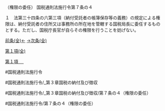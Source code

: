 （権限の委任）
国税通則法施行令第７条の４

１　法第三十四条の六第三項（納付受託者の帳簿保存等の義務）の規定による権限は、納付受託者の住所又は事務所の所在地を管轄する国税局長に委任するものとする。ただし、国税庁長官が自らその権限を行うことを妨げない。

[前条(全)←](国税通則法施行＿令＿第７条の３_.md)    [→次条(全)](国税通則法施行＿令＿第８条_.md)

[第１項(全)](国税通則法施行＿令＿第７条の４第１項_.md)  

[第１項 　 ](国税通則法施行＿令＿第７条の４第１項.md)  

#国税通則法施行令

#国税通則法施行令/_第３章国税の納付及び徴収

#国税通則法施行令/_第３章国税の納付及び徴収/第７条の４（権限の委任）

#国税通則法施行令/第７条の４（権限の委任）

